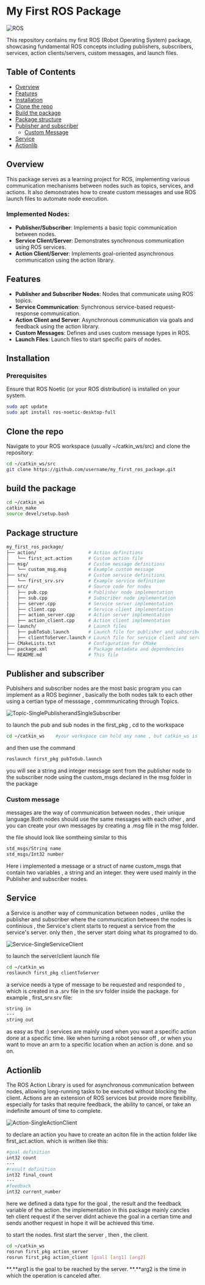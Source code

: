 # My First ROS Package

![ROS](https://img.shields.io/badge/ROS-Noetic-blue)

This repository contains my first ROS (Robot Operating System) package, showcasing fundamental ROS concepts including publishers, subscribers, services, action clients/servers, custom messages, and launch files.

## Table of Contents
- [Overview](#overview)
- [Features](#features)
- [Installation](#installation)
- [Clone the repo](#clone-the-repo)
- [Build the package](#build-the-package)
- [Package structure](#package-structure)
- [Publisher and subscriber](#publisher-and-subscriber)
  - [Custom Message](#custom-message)
- [Service](#service)
- [Actionlib](#actionlib)

## Overview
This package serves as a learning project for ROS, implementing various communication mechanisms between nodes such as topics, services, and actions. It also demonstrates how to create custom messages and use ROS launch files to automate node execution.

### Implemented Nodes:
- **Publisher/Subscriber**: Implements a basic topic communication between nodes.
- **Service Client/Server**: Demonstrates synchronous communication using ROS services.
- **Action Client/Server**: Implements goal-oriented asynchronous communication using the action library.

## Features
- **Publisher and Subscriber Nodes**: Nodes that communicate using ROS topics.
- **Service Communication**: Synchronous service-based request-response communication.
- **Action Client and Server**: Asynchronous communication via goals and feedback using the action library.
- **Custom Messages**: Defines and uses custom message types in ROS.
- **Launch Files**: Launch files to start specific pairs of nodes.

## Installation

### Prerequisites
Ensure that ROS Noetic (or your ROS distribution) is installed on your system.

```bash
sudo apt update
sudo apt install ros-noetic-desktop-full
```
## Clone the repo
Navigate to your ROS workspace (usually ~/catkin_ws/src) and clone the repository:
```bash
cd ~/catkin_ws/src
git clone https://github.com/username/my_first_ros_package.git
```
## build the package
```bash
cd ~/catkin_ws
catkin_make
source devel/setup.bash
```
## Package structure
```bash
my_first_ros_package/
├── action/                   # Action definitions
│   └── first_act.action      # Custom action file
├── msg/                      # Custom message definitions
│   └── custom_msg.msg        # Example custom message
├── srv/                      # Custom service definitions
│   └── first_srv.srv         # Example service definition
├── src/                      # Source code for nodes
│   ├── pub.cpp               # Publisher node implementation
│   ├── sub.cpp               # Subscriber node implementation
│   ├── server.cpp            # Service server implementation
│   ├── client.cpp            # Service client implementation
│   ├── action_server.cpp     # Action server implementation
│   ├── action_client.cpp     # Action client implementation
├── launch/                   # Launch files
│   ├── pubToSub.launch       # Launch file for publisher and subscriber
│   ├── clientToServer.launch # Launch file for service client and server
├── CMakeLists.txt            # Configuration for CMake
├── package.xml               # Package metadata and dependencies
└── README.md                 # This file
```
## Publisher and subscriber
Publsihers and subscriber nodes are the most basic program you can implement as a ROS beginner , basically the both  nodes talk to each other using a certian type of messsage , commmunicating through Topics.

![Topic-SinglePublisherandSingleSubscriber](https://github.com/user-attachments/assets/6fedf89a-48be-42cc-a9e8-a76d5073afb3)

to launch the pub and sub nodes in the first_pkg ,  cd to the workspace
```bash
cd ~/catkin_ws    #your workspace can hold any name , but catkin_ws is the usual
```
and then use the command 
```bash
roslaunch first_pkg pubToSub.launch
```
you will see a string and integer message sent from the publisher node to the subscriber node using the custom_msgs declared in the msg folder in the package

### Custom message
messages are the way of communication between nodes , their unique language.Both nodes should use the same messages with each other , and you can create your own messages
by creating a .msg file in the msg folder.

the file should look like somtheing similar to this

```bash
std_msgs/String name
std_msgs/Int32 number
```
Here i implemented a message or a struct of name custom_msgs that contain two variables , a string and an integer.
they were used mainly in the Publisher and subscriber nodes.

## Service
a Service is another way of communication between nodes , unlike the publisher and subscriber where the communication between the nodes is continious , the Service's client starts to request a service from the service's server. only then ,  the server start doing what its programed to do.

![Service-SingleServiceClient](https://github.com/user-attachments/assets/7336bbe2-429f-484e-a954-03831953b978)

to launch the server/client launch file 
```bash
cd ~/catkin_ws
roslaunch first_pkg clientToServer
```
a service needs a type of message to be requested and responded to , which is created in a .srv file in the srv folder inside the package.
for example , first_srv.srv file:
```bash
string in
---
string out
```
as easy as that :)
services are mainly used when you want a specific action done at a specific time.
like when turning a robot sensor off , or when you want to move an arm to a specific location when an action is done.
and so on.

## Actionlib
The ROS Action Library is used for asynchronous communication between nodes, allowing long-running tasks to be executed without blocking the client. Actions are an extension of ROS services but provide more flexibility, especially for tasks that require feedback, the ability to cancel, or take an indefinite amount of time to complete.

![Action-SingleActionClient](https://github.com/user-attachments/assets/7895183a-af8b-4359-94c7-2fa259920db5)

to declare an action you have to create an aciton file in the action folder like first_act.action.
which is written like this: 

```bash
#goal definition
int32 count
---
#result definition
int32 final_count
---
#feedback
int32 current_number
```
here we defined a data type for the goal , the result and the feedback variable of the action.
the implementation in this package mainly cancles teh client request if the server didnt achieve the goal in a certian time and sends another request in hope it will be achieved this time.

to start the nodes. first start the server , then , the client.
```bash
cd ~/catkin_ws
rosrun first_pkg action_server
rosrun first_pkg action_client [goal] [arg1] [arg2]
```
**.**arg1 is the goal to be reached by the server.
**.**arg2 is the time in which the operation is canceled after.
